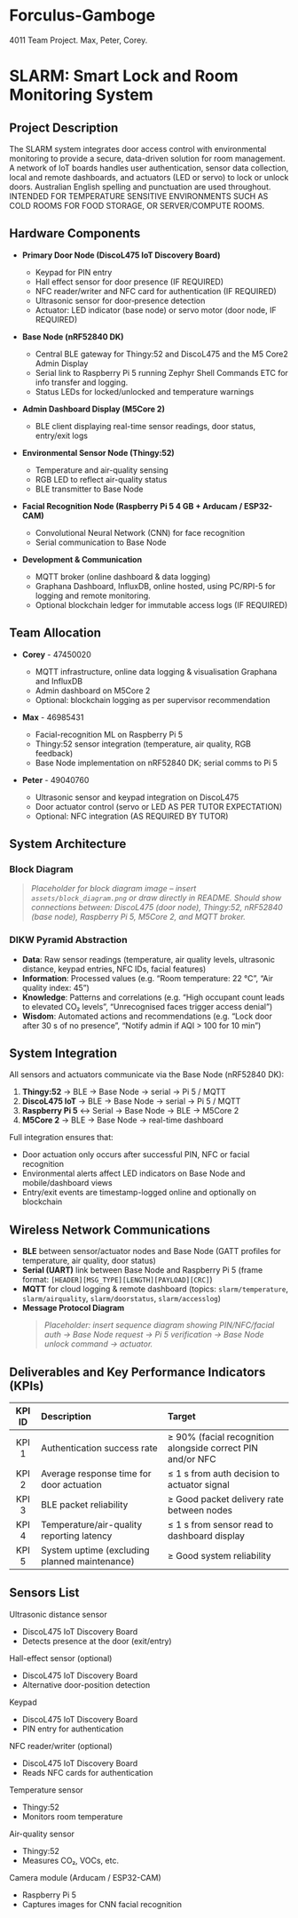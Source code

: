 # Forculus-Gamboge
4011 Team Project. Max, Peter, Corey.

# SLARM: Smart Lock and Room Monitoring System

## Project Description  
The SLARM system integrates door access control with environmental monitoring to provide a secure, data-driven solution for room management. A network of IoT boards handles user authentication, sensor data collection, local and remote dashboards, and actuators (LED or servo) to lock or unlock doors. Australian English spelling and punctuation are used throughout.
INTENDED FOR TEMPERATURE SENSITIVE ENVIRONMENTS SUCH AS COLD ROOMS FOR FOOD STORAGE, OR SERVER/COMPUTE ROOMS.

## Hardware Components  
- **Primary Door Node (DiscoL475 IoT Discovery Board)**  
  - Keypad for PIN entry
  - Hall effect sensor for door presence (IF REQUIRED)
  - NFC reader/writer and NFC card for authentication (IF REQUIRED)
  - Ultrasonic sensor for door‐presence detection  
  - Actuator: LED indicator (base node) or servo motor (door node, IF REQUIRED)  

- **Base Node (nRF52840 DK)**  
  - Central BLE gateway for Thingy:52 and DiscoL475 and the M5 Core2 Admin Display
  - Serial link to Raspberry Pi 5 running Zephyr Shell Commands ETC for info transfer and logging.
  - Status LEDs for locked/unlocked and temperature warnings  

- **Admin Dashboard Display (M5Core 2)**  
  - BLE client displaying real-time sensor readings, door status, entry/exit logs  

- **Environmental Sensor Node (Thingy:52)**  
  - Temperature and air-quality sensing  
  - RGB LED to reflect air-quality status  
  - BLE transmitter to Base Node  

- **Facial Recognition Node (Raspberry Pi 5 4 GB + Arducam / ESP32-CAM)**  
  - Convolutional Neural Network (CNN) for face recognition  
  - Serial communication to Base Node  

- **Development & Communication**  
  - MQTT broker (online dashboard & data logging)
  - Graphana Dashboard, InfluxDB, online hosted, using PC/RPI-5 for logging and remote monitoring.
  - Optional blockchain ledger for immutable access logs (IF REQUIRED) 

## Team Allocation  
- **Corey** - 47450020
  - MQTT infrastructure, online data logging & visualisation Graphana and InfluxDB  
  - Admin dashboard on M5Core 2  
  - Optional: blockchain logging as per supervisor recommendation 

- **Max** - 46985431
  - Facial-recognition ML on Raspberry Pi 5  
  - Thingy:52 sensor integration (temperature, air quality, RGB feedback)  
  - Base Node implementation on nRF52840 DK; serial comms to Pi 5  

- **Peter** - 49040760
  - Ultrasonic sensor and keypad integration on DiscoL475  
  - Door actuator control (servo or LED AS PER TUTOR EXPECTATION)  
  - Optional: NFC integration  (AS REQUIRED BY TUTOR)

## System Architecture  

### Block Diagram  
> _Placeholder for block diagram image – insert `assets/block_diagram.png` or draw directly in README. Should show connections between: DiscoL475 (door node), Thingy:52, nRF52840 (base node), Raspberry Pi 5, M5Core 2, and MQTT broker._

### DIKW Pyramid Abstraction  
- **Data**: Raw sensor readings (temperature, air quality levels, ultrasonic distance, keypad entries, NFC IDs, facial features)  
- **Information**: Processed values (e.g. “Room temperature: 22 °C”, “Air quality index: 45”)  
- **Knowledge**: Patterns and correlations (e.g. “High occupant count leads to elevated CO₂ levels”, “Unrecognised faces trigger access denial”)  
- **Wisdom**: Automated actions and recommendations (e.g. “Lock door after 30 s of no presence”, “Notify admin if AQI > 100 for 10 min”)  

## System Integration  
All sensors and actuators communicate via the Base Node (nRF52840 DK):  
1. **Thingy:52** → BLE → Base Node → serial → Pi 5 / MQTT  
2. **DiscoL475 IoT** → BLE → Base Node → serial → Pi 5 / MQTT  
3. **Raspberry Pi 5** ↔ Serial → Base Node → BLE → M5Core 2  
4. **M5Core 2** → BLE → Base Node → real-time dashboard  

Full integration ensures that:  
- Door actuation only occurs after successful PIN, NFC or facial recognition  
- Environmental alerts affect LED indicators on Base Node and mobile/dashboard views  
- Entry/exit events are timestamp-logged online and optionally on blockchain  

## Wireless Network Communications  
- **BLE** between sensor/actuator nodes and Base Node (GATT profiles for temperature, air quality, door status)  
- **Serial (UART)** link between Base Node and Raspberry Pi 5 (frame format: `[HEADER][MSG_TYPE][LENGTH][PAYLOAD][CRC]`)  
- **MQTT** for cloud logging & remote dashboard (topics: `slarm/temperature`, `slarm/airquality`, `slarm/doorstatus`, `slarm/accesslog`)  
- **Message Protocol Diagram**  
  > _Placeholder: insert sequence diagram showing PIN/NFC/facial auth → Base Node request → Pi 5 verification → Base Node unlock command → actuator._

## Deliverables and Key Performance Indicators (KPIs)  
| KPI ID  | Description                                               | Target                                                     |
| :----:  | :-------------------------------------------------------- | :--------------------------------------------------------- |
| KPI 1   | Authentication success rate                               | ≥ 90% (facial recognition alongside correct PIN and/or NFC |
| KPI 2   | Average response time for door actuation                  | ≤ 1 s from auth decision to actuator signal                |
| KPI 3   | BLE packet reliability                                    | ≥ Good packet delivery rate between nodes                  |
| KPI 4   | Temperature/air-quality reporting latency                 | ≤ 1 s from sensor read to dashboard display                |
| KPI 5   | System uptime (excluding planned maintenance)             | ≥ Good system reliability                                  |

## Sensors List
Ultrasonic distance sensor
* DiscoL475 IoT Discovery Board
* Detects presence at the door (exit/entry)

Hall-effect sensor (optional)
* DiscoL475 IoT Discovery Board
* Alternative door-position detection

Keypad
* DiscoL475 IoT Discovery Board
* PIN entry for authentication

NFC reader/writer (optional)
* DiscoL475 IoT Discovery Board
* Reads NFC cards for authentication

Temperature sensor
* Thingy:52
* Monitors room temperature

Air-quality sensor
* Thingy:52
* Measures CO₂, VOCs, etc.

Camera module (Arducam / ESP32-CAM)
* Raspberry Pi 5
* Captures images for CNN facial recognition
